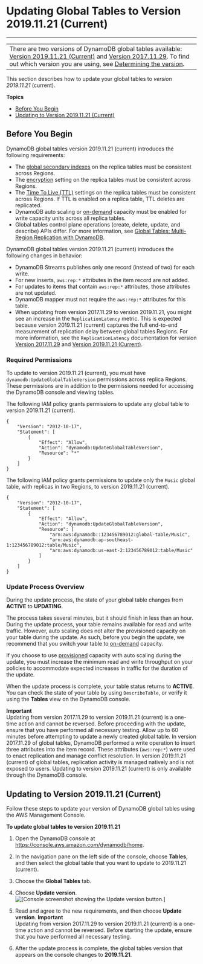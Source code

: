 # Updating Global Tables to Version 2019\.11\.21 \(Current\)<a name="V2globaltables_upgrade"></a>


****  

|  | 
| --- |
| There are two versions of DynamoDB global tables available: [Version 2019\.11\.21 \(Current\)](globaltables.V2.md) and [Version 2017\.11\.29](globaltables.V1.md)\. To find out which version you are using, see [Determining the version](globaltables.DetermineVersion.md)\. | 

This section describes how to update your global tables to *version 2019\.11\.21* \(current\)\.

**Topics**
+ [Before You Begin](#V2globaltables_upgrade.Notes)
+ [Updating to Version 2019\.11\.21 \(Current\)](#V2globaltables_upgrade.upgrade)

## Before You Begin<a name="V2globaltables_upgrade.Notes"></a>

DynamoDB global tables version 2019\.11\.21 \(current\) introduces the following requirements:
+ The [global secondary indexes](https://docs.aws.amazon.com/amazondynamodb/latest/developerguide/GSI.html) on the replica tables must be consistent across Regions\.
+ The [encryption](https://docs.aws.amazon.com/amazondynamodb/latest/developerguide/EncryptionAtRest.html) setting on the replica tables must be consistent across Regions\.
+ The [Time To Live \(TTL\)](https://docs.aws.amazon.com/amazondynamodb/latest/developerguide/TTL.html) settings on the replica tables must be consistent across Regions\. If TTL is enabled on a replica table, TTL deletes are replicated\.
+ DynamoDB auto scaling or [on\-demand](https://docs.aws.amazon.com/amazondynamodb/latest/developerguide/HowItWorks.ReadWriteCapacityMode.html#HowItWorks.OnDemand) capacity must be enabled for write capacity units across all replica tables\.
+ Global tables control plane operations \(create, delete, update, and describe\) APIs differ\. For more information, see [Global Tables: Multi\-Region Replication with DynamoDB](https://docs.aws.amazon.com/amazondynamodb/latest/developerguide/GlobalTables.html)\.

DynamoDB global tables version 2019\.11\.21 \(current\) introduces the following changes in behavior:
+ DynamoDB Streams publishes only one record \(instead of two\) for each write\.
+ For new inserts, `aws:rep:*` attributes in the item record are not added\.
+ For updates to items that contain `aws:rep:*` attributes, those attributes are not updated\.
+ DynamoDB mapper must not require the `aws:rep:*` attributes for this table\.
+ When updating from version 2017\.11\.29 to version 2019\.11\.21, you might see an increase in the `ReplicationLatency` metric\. This is expected because version 2019\.11\.21 \(current\) captures the full end\-to\-end measurement of replication delay between global tables Regions\. For more information, see the `ReplicationLatency` documentation for version [Version 2017\.11\.29](https://docs.aws.amazon.com/amazondynamodb/latest/developerguide/globaltables_monitoring.html) and [Version 2019\.11\.21 \(Current\)](https://docs.aws.amazon.com/amazondynamodb/latest/developerguide/V2globaltables_monitoring.html)\.

### Required Permissions<a name="V2globaltables_upgrade.Notes-permissions"></a>

To update to version 2019\.11\.21 \(current\), you must have `dynamodb:UpdateGlobalTableVersion` permissions across replica Regions\. These permissions are in addition to the permissions needed for accessing the DynamoDB console and viewing tables\.

The following IAM policy grants permissions to update any global table to version 2019\.11\.21 \(current\)\.

```
{
    "Version": "2012-10-17",
    "Statement": [
        {
            "Effect": "Allow",
            "Action": "dynamodb:UpdateGlobalTableVersion",
            "Resource": "*"
        }
    ]
}
```

The following IAM policy grants permissions to update only the `Music` global table, with replicas in two Regions, to version 2019\.11\.21 \(current\)\.

```
{
    "Version": "2012-10-17",
    "Statement": [
        {
            "Effect": "Allow",
            "Action": "dynamodb:UpdateGlobalTableVersion",
            "Resource": [
                "arn:aws:dynamodb::123456789012:global-table/Music",
                "arn:aws:dynamodb:ap-southeast-1:123456789012:table/Music",
                "arn:aws:dynamodb:us-east-2:123456789012:table/Music"
            ]
        }
    ]
}
```

### Update Process Overview<a name="V2globaltables_upgrade.Notes-process"></a>

During the update process, the state of your global table changes from **ACTIVE** to **UPDATING**\.

The process takes several minutes, but it should finish in less than an hour\. During the update process, your table remains available for read and write traffic\. However, auto scaling does not alter the provisioned capacity on your table during the update\. As such, before you begin the update, we recommend that you switch your table to [on\-demand](https://docs.aws.amazon.com/amazondynamodb/latest/developerguide/HowItWorks.ReadWriteCapacityMode.html#HowItWorks.OnDemand) capacity\. 

If you choose to use [provisioned](https://docs.aws.amazon.com/amazondynamodb/latest/developerguide/HowItWorks.ReadWriteCapacityMode.html#HowItWorks.ProvisionedThroughput.Manual) capacity with auto scaling during the update, you must increase the minimum read and write throughput on your policies to accommodate expected increases in traffic for the duration of the update\.

When the update process is complete, your table status returns to **ACTIVE**\. You can check the state of your table by using `DescribeTable`, or verify it using the **Tables** view on the DynamoDB console\.

**Important**  
Updating from version 2017\.11\.29 to version 2019\.11\.21 \(current\) is a one\-time action and cannot be reversed\. Before proceeding with the update, ensure that you have performed all necessary testing\. Allow up to 60 minutes before attempting to update a newly created global table\. 
In version 2017\.11\.29 of global tables, DynamoDB performed a write operation to insert three attributes into the item record\. These attributes \(`aws:rep:*`\) were used to enact replication and manage conflict resolution\. In version 2019\.11\.21 \(current\) of global tables, replication activity is managed natively and is not exposed to users\. 
Updating to version 2019\.11\.21 \(current\) is only available through the DynamoDB console\.

## Updating to Version 2019\.11\.21 \(Current\)<a name="V2globaltables_upgrade.upgrade"></a>

Follow these steps to update your version of DynamoDB global tables using the AWS Management Console\.

**To update global tables to version 2019\.11\.21**

1. Open the DynamoDB console at [https://console\.aws\.amazon\.com/dynamodb/home](https://console.aws.amazon.com/dynamodb/home)\. 

1. In the navigation pane on the left side of the console, choose **Tables**, and then select the global table that you want to update to 2019\.11\.21 \(current\)\.

1. Choose the **Global Tables** tab\.

1. Choose **Update version**\.  
![\[Console screenshot showing the Update version button.\]](http://docs.aws.amazon.com/amazondynamodb/latest/developerguide/images/GlobalTables-upgrade.png)

1. Read and agree to the new requirements, and then choose **Update version**\.
**Important**  
Updating from version 2017\.11\.29 to version 2019\.11\.21 \(current\) is a one\-time action and cannot be reversed\. Before starting the update, ensure that you have performed all necessary testing\.

1. After the update process is complete, the global tables version that appears on the console changes to **2019\.11\.21**\.